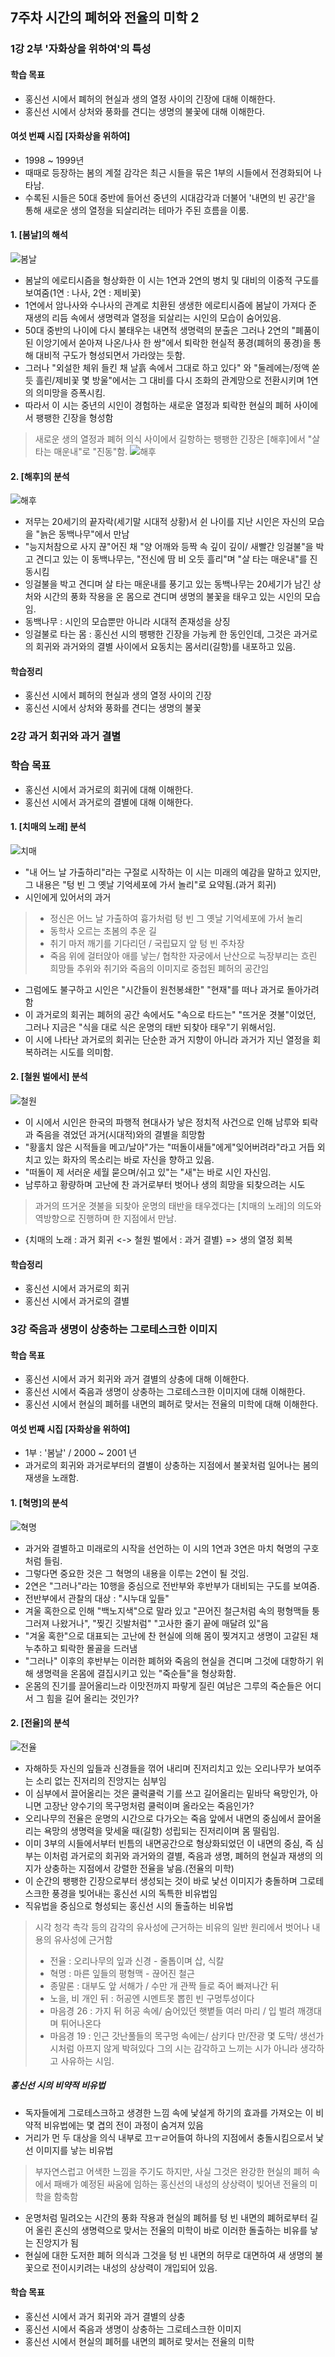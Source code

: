 ## 7주차 시간의 폐허와 전율의 미학 2

### 1강 2부 '자화상을 위하여'의 특성

#### 학습 목표
* 홍신선 시에서 폐허의 현실과 생의 열정 사이의 긴장에 대해 이해한다.
* 홍신선 시에서 상처와 풍화를 견디는 생명의 불꽃에 대해 이해한다.

#### 여섯 번째 시집 [자화상을 위하여]
* 1998 ~ 1999년
* 때때로 등장하는 봄의 계절 감각은 최근 시들을 묶은 1부의 시들에서 전경화되어 나타남.
* 수록된 시들은 50대 중반에 들어선 중년의 시대감각과 더불어 '내면의 빈 공간'을 통해 새로운 생의 열정을 되살리려는 테마가 주된 흐름을 이룸.

#### 1. [봄날]의 해석
![봄날](https://blogfiles.pstatic.net/MjAyMDEwMTNfNyAg/MDAxNjAyNTg1MjQ1MTE1.WgVHmfk_DWYKqYrlzOsTa3MlY4QHHNnIksSRIJGJz3Yg.kKQfRCyKMo5Hv9XRFo_Cf3GcK0CjYKxH9NWgBQF6vgsg.PNG.sonbill/image.png)
* 봄날의 에로티시즘을 형상화한 이 시는 1연과 2연의 병치 및 대비의 이중적 구도를 보여줌(1연 : 나사, 2연 : 제비꽃)
* 1연에서 암나사와 수나사의 관계로 치환된 생생한 에로티시즘에 봄날이 가져다 준 재생의 리듬 속에서 생명력과 열정을 되살리는 시인의 모습이 숨어있음.
* 50대 중반의 나이에 다시 불태우는 내면적 생명력의 분출은 그러나 2연의 "폐품이 된 이앙기에서 쏟아져 나온/나사 한 쌍"에서 퇴락한 현실적 풍경(폐허의 풍경)을 통해 대비적 구도가 형성되면서 가라앉는 듯함.
* 그러나 "외설한 체위 들킨 채 날흙 속에서 그대로 하고 있다" 와 "둘레에는/정액 쏟듯 흘린/제비꽃 몇 방울"에서는 그 대비를 다시 조화의 관계망으로 전환시키며 1연의 의미망을 증폭시킴.
* 따라서 이 시는 중년의 시인이 경험하는 새로운 열정과 퇴락한 현실의 폐허 사이에서 팽팽한 긴장을 형성함
> 새로운 생의 열정과 폐허 의식 사이에서 길항하는 팽팽한 긴장은 [해후]에서 "살 타는 매운내"로 "진동"함.
![해후](https://blogfiles.pstatic.net/MjAyMDEwMTNfMTQg/MDAxNjAyNTg1NTk5Njg3.29JxIEOZQHAEe5vxmf2Kb7sAREbEMIsn2PVUMGY5UPog.-Ciea0Zm0js0GXXcU977ErXJ2-43svyLRXdwBnB9C4Ag.PNG.sonbill/image.png)

#### 2. [해후]의 분석
![해후](https://blogfiles.pstatic.net/MjAyMDEwMTNfMjM0/MDAxNjAyNTg1NzQwODc0.UChO8l3IXgqdg0Oo-YzbFNa7MSnvy7dKoE3WUoeamSAg.vhLd_RxltBLbTf_nQQcspkUQhVl-6_ew1KHpYeew-Iog.PNG.sonbill/image.png)
* 저무는 20세기의 끝자락(세기말 시대적 상황)서 쉰 나이를 지난 시인은 자신의 모습을 "늙은 동백나무"에서 만남
* "능지처참으로 사지 끊"어진 채 "양 어깨와 등짝 속 깊이 깊이/ 새빨간 잉걸불"을 박고 견디고 있는 이 동백나무는, "전신에 땀 비 오듯 흘리"며 "살 타는 매운내"를 진동시킴
* 잉걸불을 박고 견디며 살 타는 매운내를 풍기고 있는 동백나무는 20세기가 남긴 상처와 시간의 풍화 작용을 온 몸으로 견디며 생명의 불꽃을 태우고 있는 시인의 모습임.
* 동백나무 : 시인의 모습뿐만 아니라 시대적 존재성을 상징
* 잉걸불로 타는 몸 : 홍신선 시의 팽팽한 긴장을 가능케 한 동인인데, 그것은 과거로의  회귀와 과거와의 결별 사이에서 요동치는 몸서리(길항)를 내포하고 있음.

#### 학습정리
* 홍신선 시에서 폐허의 현실과 생의 열정 사이의 긴장
* 홍신선 시에서 상처와 풍화를 견디는 생명의 불꽃

### 2강 과거 회귀와 과거 결별

### 학습 목표
* 홍신선 시에서 과거로의 회귀에 대해 이해한다.
* 홍신선 시에서 과거로의 결별에 대해 이해한다.

#### 1. [치매의 노래] 분석
![치매](https://blogfiles.pstatic.net/MjAyMDEwMTNfMjg4/MDAxNjAyNTg2MzU0ODU1.qt04aoISxcbNVCHaKMoFTAZxYhGBzJHJJEZjoyih1bYg.WuQi1uRoUN11IqRPuRJdy4yJ2whHvHv3hZ0ADwkpMdYg.PNG.sonbill/image.png)
* "내 어느 날 가출하리"라는 구절로 시작하는 이 시는 미래의 예감을 말하고 있지만, 그 내용은 "텅 빈 그 옛날 기억세포에 가서 놀리"로 요약됨.(과거 회귀)
* 시인에게 있어서의 과거
> * 정신은 어느 날 가출하여 흉가처럼 텅 빈 그 옛날 기억세포에 가서 놀리
> * 동학사 오르는 초봄의 추운 길
> * 취기 마저 깨기를 기다리던 / 국립묘지 앞 텅 빈 주차장
> * 죽음 위에 걸터앉아 애를 낳는/ 협착한 자궁에서 난산으로 늑장부리는 흐린 희망들
> 추위와 취기와 죽음의 이미지로 중첩된 폐허의 공간임
* 그럼에도 불구하고 시인은 "시간들이 원천봉쇄한" "현재"를 떠나 과거로 돌아가려 함
* 이 과거로의 회귀는 폐허의 공간 속에서도 "속으로 타드는" "뜨거운 겻불"이었던, 그러나 지금은 "식을 대로 식은 운명의 태반 되찾아 태우"기 위해서임.
* 이 시에 나타난 과거로의 회귀는 단순한 과거 지향이 아니라 과거가 지닌 열정을 회복하려는 시도를 의미함.

#### 2. [철원 벌에서] 분석
![철원](https://blogfiles.pstatic.net/MjAyMDEwMTNfMTk1/MDAxNjAyNTg2NzQ4ODUw.rEg5KTFTWnPGCW8r_APVhg-7Z9zuetxX0OwKcmdhOzIg.v8I9O4fbsLOngRztgNql_jMyxXmc4h0B_7UoDSn70ysg.PNG.sonbill/image.png)
* 이 시에서 시인은 한국의 파행적 현대사가 낳은 정치적 사건으로 인해 남루와 퇴락과 죽음을 겪었던 과거(시대적)와의 결별을 희망함
* "황홀치 않은 시적들을 메고/날아"가는 "떠돌이새들"에게"잊어버려라"라고 거듭 외치고 있는 화자의 목소리는 바로 자신을 향하고 있음.
* "떠돌이 제 서러운 세월 묻으며/쉬고 있"는 "새"는 바로 시인 자신임.
* 남루하고 황량하며 고난에 찬 과거로부터 벗어나 생의 희망을 되찾으려는 시도
> 과거의 뜨거운 겻불을 되찾아 운명의 태반을 태우겠다는 [치매의 노래]의 의도와 역방향으로 진행하며 한 지점에서 만남.
* {치매의 노래 : 과거 회귀 <-> 철원 벌에서 : 과거 결별} => 생의 열정 회복

#### 학습정리
* 홍신선 시에서 과거로의 회귀
* 홍신선 시에서 과거로의 결별

### 3강 죽음과 생명이 상충하는 그로테스크한 이미지

#### 학습 목표
* 홍신선 시에서 과거 회귀와 과거 결별의 상충에 대해 이해한다.
* 홍신선 시에서 죽음과 생명이 상충하는 그로테스크한 이미지에 대해 이해한다.
* 홍신선 시에서 현실의 폐허를 내면의 폐허로 맞서는 전율의 미학에 대해 이해한다.

#### 여섯 번째 시집 [자화상을 위하여]
* 1부 : '봄날' / 2000 ~ 2001 년
* 과거로의 회귀와 과거로부터의 결별이 상충하는 지점에서 불꽃처럼 일어나는 봄의 재생을 노래함.

#### 1. [혁명]의 분석
![혁명](https://blogfiles.pstatic.net/MjAyMDEwMTNfMzUg/MDAxNjAyNTg3MjQ3NDY0.0n6sh_ePapHoRun-MYJjhuqE8VBvKbET6UWTG8rsEzsg.sl10WTZBVEeeoDdoqX5hvE-B34yNH2kOC25tkHiyobAg.PNG.sonbill/image.png)
* 과거와 결별하고 미래로의 시작을 선언하는 이 시의 1연과 3연은 마치 혁명의 구호처럼 들림.
* 그렇다면 중요한 것은 그 혁명의 내용을 이루는 2연이 될 것임.
* 2연은 "그러나"라는 10행을 중심으로 전반부와 후반부가 대비되는 구도를 보여줌.
* 전반부에서 관찰의 대상 : "시누대 잎들"
* 겨울 혹한으로 인해 "백노지색"으로 말라 있고 "끈어진 철근처럼 속의 평형맥들 퉁그러져 나왔거나", "찢긴 깃발처럼" "고사한 줄기 끝에 매달려 있"음
* "겨울 혹한"으로 대표되는 고난에 찬 현실에 의해 몸이 찢겨지고 생명이 고갈된 채 누추하고 퇴락한 몰골을 드러냄
* "그러나" 이후의 후반부는 이러한 폐허와 죽음의 현실을 견디며 그것에 대항하기 위해 생명력을 온몸에 결집시키고 있는 "죽순들"을 형상화함.
* 온몸의 진기를 끌어올리느라 이맛전까지 파랗게 질린 여남은 그루의 죽순들은 어디서 그 힘을 길어 올리는 것인가?

#### 2. [전율]의 분석
![전율](https://blogfiles.pstatic.net/MjAyMDEwMTNfMTY5/MDAxNjAyNTg3NjA2NjY4.X3hzcZIkx9dd_rRXbJW-a2SWIuB0tB8UjZ753WHHJO4g.bjJyeFqVKKVqxIvCDXZIfNoAqLzu03rI0bT0W7AWP7cg.PNG.sonbill/image.png)
* 자해하듯 자신의 잎들과 신경들을 꺾어 내리며 진저리치고 있는 오리나무가 보여주는 소리 없는 진저리의 진앙지는 심부임
* 이 심부에서 끌어올리는 것은 쿨럭쿨럭 기를 쓰고 길어올리는 밑바닥 욕망인가, 아니면 고장난 양수기의 목구멍처럼 쿨럭이며 올라오는 죽음인가?
* 오리나무의 전율은 운명의 시간으로 다가오는 죽음 앞에서 내면의 중심에서 끌어올리는 욕망의 생명력을 맞세울 때(길항) 성립되는 진저리이며 몸 떨림임.
* 이미 3부의 시들에서부터 빈틈의 내면공간으로 형상화되었던 이 내면의 중심, 즉 심부는 이처럼 과거로의 회귀와 과거와의 결별, 죽음과 생명, 폐허의 현실과 재생의 의지가 상충하는 지점에서 강렬한 전율을 낳음.(전율의 미학)
* 이 순간의 팽팽한 긴장으로부터 생성되는 것이 바로 낯선 이미지가 충돌하며 그로테스크한 풍경을 빚어내는 홍신선 시의 독특한 비유법임
* 직유법을 중심으로 형성되는 홍신선 시의 돌출하는 비유법
> 시각 청각 촉각 등의 감각의 유사성에 근거하는 비유의 일반 원리에서 벗어나 내용의 유사성에 근거함
>* 전율 : 오리나무의 잎과 신경 - 줄톱이며 삽, 식칼
>* 혁명 : 마른 잎들의 평형맥 - 끊어진 철근
>* 종말론 : 대부도 앞 서해가 / 수만 개 관짝 들로 죽어 빠져나간 뒤
>* 노을, 비 개인 뒤 : 허공엔 시멘트못 뽑힌 빈 구멍투성이다
>* 마음경 26 : 가지 뒤 허공 속에/ 숨어있던 햇볕들 여러 마리 / 입 벌려 깨갱대며 튀어나온다
>* 마음경 19 : 인근 갓난풀들의 목구멍 속에는/ 삼키다 만/잔광 몇 도막/ 생선가시처럼 아프지 않게 박혀있다
> 그의 시는 감각하고 느끼는 시가 아니라 생각하고 사유하는 시임.

##### 홍신선 시의 비약적 비유법
* 독자들에게 그로테스크하고 생경한 느낌 속에 낯설게 하기의 효과를 가져오는 이 비약적 비유법에는 몇 겹의 전이 과정이 숨겨져 있음
* 거리가 먼 두 대상을 의식 내부로 끄ㅜㄹ어들여 하나의 지점에서 충돌시킴으로서 낯선 이미지를 낳는 비유법
> 부자연스럽고 어색한 느낌을 주기도 하지만, 사실 그것은 완강한 현실의 폐허 속에서 패배가 예정된 싸움에 임하는 홍신선의 내성의 상상력이 빚어낸 전율의 미학을 함축함
* 운명처럼 밀려오는 시간의 풍화 작용과 현실의 폐허를 텅 빈 내면의 폐허로부터 길어 올린 혼신의 생명력으로 맞서는 전율의 미학이 바로 이러한 돌출하는 비유를 낳는 진앙지가 됨
* 현실에 대한 도저한 폐허 의식과 그것을 텅 빈 내면의 허무로 대면하여 새 생명의 불꽃으로 전이시키려는 내성의 상상력이 개입되어 있음.

#### 학습 목표
* 홍신선 시에서 과거 회귀와 과거 결별의 상충
* 홍신선 시에서 죽음과 생명이 상충하는 그로테스크한 이미지
* 홍신선 시에서 현실의 폐허를 내면의 폐허로 맞서는 전율의 미학
